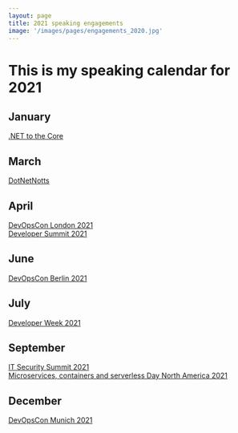 ```yaml
---
layout: page
title: 2021 speaking engagements
image: '/images/pages/engagements_2020.jpg'
---
```


# This is my speaking calendar for 2021

January
---
[.NET to the Core](https://www.meetup.com/NET-to-the-Core/events/275247089/)  

March
---
[DotNetNotts](https://www.meetup.com/dotnetnotts/events/276911331)  

April
---
[DevOpsCon London 2021](https://devopscon.io/business-company-culture/devops-during-covid-19-what-did-we-learn/)  
[Developer Summit 2021](https://wurreka.com/ict/virtual-conference/gids-2021/speaker/matteo-emili)  

June
---
[DevOpsCon Berlin 2021](https://devopscon.io/business-company-culture/devops-during-covid-19-what-did-we-learn/)  

July
---
[Developer Week 2021](https://www.developer-week.de/en/program-2020/#/tag-4)  

September
---
[IT Security Summit 2021](https://it-security-summit.de/conference-day/how-to-make-security-pervasive-without-falling-into-the-devsecops-trap/)  
[Microservices, containers and serverless Day North America 2021](https://1point21gws.com/microservices/online-northamerica/#Matteo)  

December
---
[DevOpsCon Munich 2021](https://devopscon.io/security/how-to-make-security-pervasive-without-falling-into-the-devsecops-trap/)